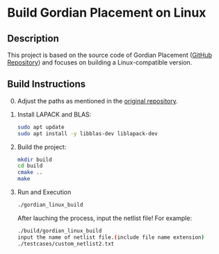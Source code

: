 # Build Gordian Placement on Linux

## Description

This project is based on the source code of Gordian Placement ([GitHub Repository](https://github.com/KangliC/Gordian_Placement)) and focuses on building a Linux-compatible version.

## Build Instructions

0. Adjust the paths as mentioned in the [original repository](https://github.com/KangliC/Gordian_Placement).
1. Install LAPACK and BLAS:

   ```sh
   sudo apt update
   sudo apt install -y libblas-dev liblapack-dev
   ```
2. Build the project:

   ```sh
   mkdir build
   cd build
   cmake ..
   make
   ```
3. Run and Execution


   ```sh
   ./gordian_linux_build

   ```
    After lauching the process, input the netlist file!
    For example:
    ```sh
    ./build/gordian_linux_build
    input the name of netlist file.(include file name extension)
    ./testcases/custom_netlist2.txt
    ```
